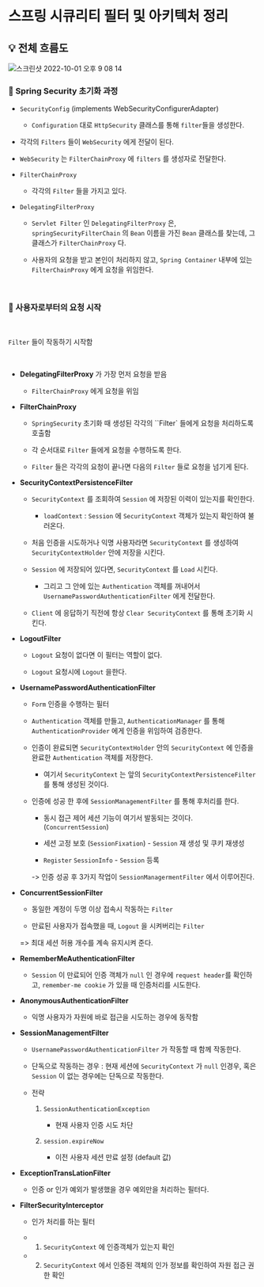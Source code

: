 # 스프링 시큐리티 필터 및 아키텍처 정리

## 💡 전체 흐름도 

![스크린샷 2022-10-01 오후 9 08 14](https://user-images.githubusercontent.com/74750901/193410619-672434f6-3b31-47e8-98d8-83928d3a1268.png)


### 🍎 Spring Security 초기화 과정

- `SecurityConfig` (implements WebSecurityConfigurerAdapter)

    - `Configuration` 대로 `HttpSecurity` 클래스를 통해 `filter`들을 생성한다. 

- 각각의 `Filters` 들이 `WebSecurity` 에게 전달이 된다.

- `WebSecurity` 는 `FilterChainProxy` 에 `filters` 를 생성자로 전달한다. 

- `FilterChainProxy`

    - 각각의 `Filter` 들을 가지고 있다. 

- `DelegatingFilterProxy` 

    - `Servlet Filter` 인 `DelegatingFilterProxy` 은, `springSecurityFilterChain` 의 `Bean` 이름을 가진 `Bean` 클래스를 찾는데, 그 클래스가 `FilterChainProxy` 다.

    - 사용자의 요청을 받고 본인이 처리하지 않고, `Spring Container` 내부에 있는 `FilterChainProxy` 에게 요청을 위임한다.

<br>

### 🍉 사용자로부터의 요청 시작

<br>

`Filter` 들이 작동하기 시작함

<br>

- <b>DelegatingFilterProxy</b> 가 가장 먼저 요청을 받음

    - `FilterChainProxy` 에게 요청을 위임

- <b>FilterChainProxy</b>

    - `SpringSecurity` 초기화 때 생성된 각각의 ``Filter` 들에게 요청을 처리하도록 호출함 

    - 각 순서대로 `Filter` 들에게 요청을 수행하도록 한다.

    - `Filter` 들은 각각의 요청이 끝나면 다음의 `Filter` 들로 요청을 넘기게 된다.

- <b>SecurityContextPersistenceFilter  </b>

    - `SecurityContext` 를 조회하여 `Session` 에 저장된 이력이 있는지를 확인한다.

        - `loadContext` : `Session` 에 `SecurityContext` 객체가 있는지 확인하여 불러온다.

    - 처음 인증을 시도하거나 익명 사용자라면 `SecurityContext` 를 생성하여 `SecurityContextHolder` 안에 저장을 시킨다. 

    - `Session` 에 저장되어 있다면, `SecurityContext` 를 `Load` 시킨다.

        - 그리고 그 안에 있는 `Authentication` 객체를 꺼내어서 `UsernamePasswordAuthenticationFilter` 에게 전달한다. 

    - `Client` 에 응답하기 직전에 항상 `Clear SecurityContext` 를 통해 초기화 시킨다.

- <b>LogoutFilter</b>

    - `Logout` 요청이 없다면 이 필터는 역할이 없다. 

    - `Logout` 요청시에 `Logout` 을한다.

- <b>UsernamePasswordAuthenticationFilter</b>

    - `Form` 인증을 수행하는 필터 

    - `Authentication` 객체를 만들고, `AuthenticationManager` 를 통해 `AuthenticationProvider` 에게 인증을 위임하여 검증한다.

    - 인증이 완료되면 `SecurityContextHolder` 안의 `SecurityContext` 에 인증을 완료한 `Authentication` 객체를 저장한다. 

        - 여기서 `SecurityContext` 는 앞의 `SecurityContextPersistenceFilter` 를 통해 생성된 것이다. 

    - 인증에 성공 한 후에 `SessionManagementFilter` 를 통해 후처리를 한다.

        - 동시 접근 제어 세션 기능이 여기서 발동되는 것이다. (`ConcurrentSession`)

        - 세션 고정 보호 (`SessionFixation`) - `Session` 재 생성 및 쿠키 재생성

        - `Register` `SessionInfo` - `Session` 등록

        -> 인증 성공 후 3가지 작업이 `SessionManagermentFilter` 에서 이루어진다.

- <b>ConcurrentSessionFilter</b>

    - 동일한 계정이 두명 이상 접속시 작동하는 `Filter`

    - 만료된 사용자가 접속했을 때, `Logout` 을 시켜버리는 `Filter`

    => 최대 세션 허용 개수를 계속 유지시켜 준다. 

- <b>RememberMeAuthenticationFilter</b>

    - `Session` 이 만료되어 인증 객체가 `null` 인 경우에 `request header`를 확인하고, `remember-me cookie` 가 있을 때 인증처리를 시도한다.


- <b>AnonymousAuthenticationFilter</b>

    - 익명 사용자가 자원에 바로 접근을 시도하는 경우에 동작함

- <b>SessionManagementFilter</b>

    - `UsernamePasswordAuthenticationFilter` 가 작동할 때 함께 작동한다.

    - 단독으로 작동하는 경우 :  현재 세션에 `SecurityContext` 가 `null` 인경우, 혹은 `Session` 이 없는 경우에는 단독으로 작동한다. 

    - 전략

        1) `SessionAuthenticationException`

            - 현재 사용자 인증 시도 차단

        2) `session.expireNow`

            - 이전 사용자 세션 만료 설정 (default 값)

- <b>ExceptionTransLationFilter</b>

    - 인증 or 인가 예외가 발생했을 경우 예외만을 처리하는 필터다.

- <b>FilterSecurityInterceptor</b>

    - 인가 처리를 하는 필터

    - 1. `SecurityContext` 에 인증객체가 있는지 확인

    - 2. `SecurityContext` 에서 인증된 객체의 인가 정보를 확인하여 자원 접근 권한 확인







